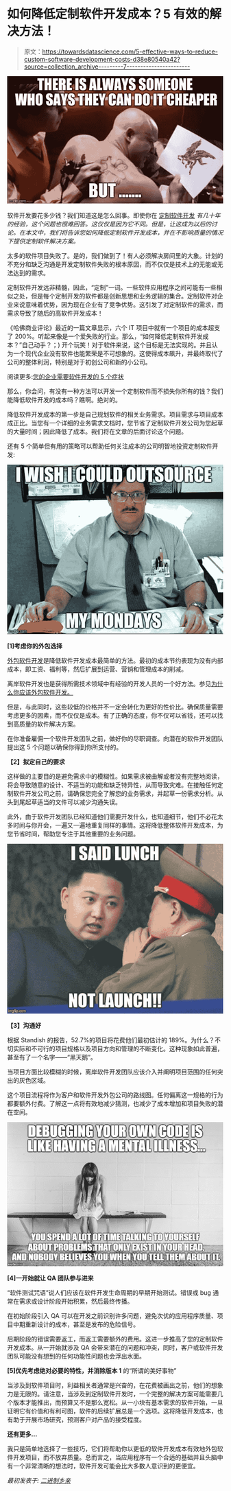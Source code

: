 # 如何降低定制软件开发成本？5 有效的解决方法！

> 原文：<https://towardsdatascience.com/5-effective-ways-to-reduce-custom-software-development-costs-d38e80540a42?source=collection_archive---------7----------------------->

![](img/2047e532ae4aaf9c7c277aefd58c46ef.png)

软件开发要花多少钱？我们知道这是怎么回事。即使你在 [定制软件开发](https://www.binaryfolks.com/portfolio/solutions/custom-software-development?utm_source=hackernoon_organic&utm_medium=social&utm_campaign=content_marketing_march_2019_reducesoftwarecosts) *有几十年的经验，这个问题也很难回答。这仅仅是因为它不同。但是，让这成为以后的讨论。在本文中，我们将告诉您如何降低定制软件开发成本，并在不影响质量的情况下提供定制软件解决方案。*

太多的软件项目失败了。是的，我们做到了！有人必须解决房间里的大象。计划的不充分和缺乏沟通是开发定制软件失败的根本原因，而不仅仅是技术上的无能或无法达到的需求。

定制软件开发远非精髓，因此，“定制”一词。一些软件应用程序之间可能有一些相似之处，但是每个定制开发的软件都是创新思想和业务逻辑的集合。定制软件对企业来说意味着优势，因为现在企业有了竞争优势。这引发了对定制软件的需求，而需求导致了随后的高软件开发成本！

《哈佛商业评论》最近的一篇文章显示，六个 IT 项目中就有一个项目的成本超支了 200%。听起来像是一个爱失败的行业。那么，“如何降低定制软件开发成本？”自己动手？；)
开个玩笑！对于软件来说，这个目标是无法实现的。并且认为一个现代企业没有软件也能繁荣是不可想象的。这使得成本飙升，并最终取代了公司的整体利润，特别是对于初创公司和新的小公司。

阅读更多:[您的企业需要软件开发的 5 个症状](https://www.binaryfolks.com/blog/5-symptoms-your-business-needs-custom-software-development?utm_source=hackernoon_organic&utm_medium=social&utm_campaign=content_marketing_march_2019_reducesoftwarecosts)

那么，你会问，有没有一种方法可以开发一个定制软件而不损失你所有的钱？我们能降低软件开发的成本吗？瞧啊。绝对的。

降低软件开发成本的第一步是自己规划软件的相关业务需求。项目需求与项目成本成正比。当您有一个详细的业务需求文档时，您节省了定制软件开发公司为您起草的大量时间；因此降低了成本。我们将在文章的后面讨论这个问题。

还有 5 个简单但有用的策略可以帮助任何关注成本的公司明智地投资定制软件开发:

![](img/e0dd6e9b705e83b48ea0abb5aded01b8.png)

**[1]考虑你的外包选择**

[外包软件开发](https://www.binaryfolks.com/services/solutions/software-outsourcing)是降低软件开发成本最简单的方法。最初的成本节约表现为没有内部成本，即工资、福利等，然后扩展到运营、营销和管理成本的削减。

离岸软件开发也是获得所需技术领域中有经验的开发人员的一个好方法。参见[为什么你应该外包软件开发。](https://www.binaryfolks.com/blog/why-outsource-software-development-8-reasons-why-outsourcing-software-development-works?utm_source=hackernoon_organic&utm_medium=social&utm_campaign=content_marketing_march_2019_reducesoftwarecosts)

但是，与此同时，这些较低的价格并不一定会转化为更好的性价比。确保质量需要考虑更多的因素，而不仅仅是成本。有了正确的态度，你不仅可以省钱，还可以找到高质量的软件解决方案。

在你准备雇佣一个软件开发团队之前，做好你的尽职调查。向潜在的软件开发团队提出这 5 个问题以确保你得到你所支付的。

**【2】拟定自己的要求**

这样做的主要目的是避免需求中的模糊性。如果需求被曲解或者没有完整地阅读，将会导致随意的设计、不适当的功能和缺乏特异性，从而导致灾难。在接触任何定制软件开发公司之前，请确保您完全了解您的业务需求，并起草一份需求分析。从头到尾起草适当的文件可以减少沟通失误。

此外，由于软件开发团队已经知道他们需要开发什么，也知道细节，他们不必花太多时间与你开会，一遍又一遍地重复同样的事情。这将降低整体软件开发成本，为您节省时间，帮助您专注于其他重要的业务问题。

![](img/a3eb35cd75146ab2cbcff241282d6a77.png)

**【3】沟通好**

根据 Standish 的报告，52.7%的项目将花费他们最初估计的 189%。为什么？不切实际和不可行的项目规格以及项目方向和管理的不断变化。这种现象如此普遍，甚至有了一个名字——“黑天鹅”。

当项目方面比较模糊的时候，离岸软件开发团队应该介入并阐明项目范围的任何突出的灰色区域。

这个项目流程将作为客户和软件开发外包公司的路线图。任何偏离这一规格的行为都要额外付费。了解这一点将有效地减少猜测，也减少了成本增加和项目失败的潜在空间。

![](img/75b01915a70f8039b67093b0e326fce4.png)

**[4]一开始就让 QA 团队参与进来**

“软件测试咒语”说人们应该在软件开发生命周期的早期开始测试。错误或 bug 通常在需求或设计阶段开始积累，然后最终传播。

在初始阶段引入 QA 可以在开发之前识别许多问题，避免次优的应用程序质量、项目中期重新设计的成本，甚至是发布的危险信号。

后期阶段的错误需要返工，而返工需要额外的费用。这进一步推高了您的定制软件开发成本。从一开始就涉及 QA 会带来潜在的问题和冲突，同时，客户或软件开发团队可能没有想到的任何功能性问题也会浮出水面。

**[5]优先考虑绝对必要的特性，并消除版本 1** 的“所谓的美好事物”

当涉及到软件项目时，利益相关者通常是兴奋的，在花费被画出之前，他们的想象力是无限的。请注意，当涉及到定制软件开发时，一个完整的解决方案可能需要几个版本才能推出，而预算又不是那么宽松。从一小块有基本需求的软件开始，一旦证明它有价值和有利可图，软件的后续扩展总是一个选项。这将降低开发成本，也有助于开展市场研究，预测客户对产品的接受程度。

**还有更多…**

我只是简单地选择了一些技巧，它们将帮助你以更低的软件开发成本有效地外包软件开发项目，而不放弃质量。总而言之，当应用程序有一个合适的基础并且头脑中有一个非常清晰的想法时，软件开发可能会比大多数人意识到的更便宜。

*最初发表于:* [*二进制乡亲*](https://www.binaryfolks.com/blog/5-effective-ways-to-reduce-custom-software-development-costs)